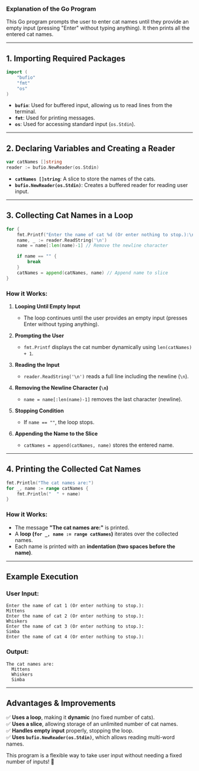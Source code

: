 ### **Explanation of the Go Program**
This Go program prompts the user to enter cat names until they provide an empty input (pressing "Enter" without typing anything). It then prints all the entered cat names.

---

## **1. Importing Required Packages**
```go
import (
	"bufio"
	"fmt"
	"os"
)
```
- **`bufio`**: Used for buffered input, allowing us to read lines from the terminal.
- **`fmt`**: Used for printing messages.
- **`os`**: Used for accessing standard input (`os.Stdin`).

---

## **2. Declaring Variables and Creating a Reader**
```go
var catNames []string
reader := bufio.NewReader(os.Stdin)
```
- **`catNames []string`**: A slice to store the names of the cats.
- **`bufio.NewReader(os.Stdin)`**: Creates a buffered reader for reading user input.

---

## **3. Collecting Cat Names in a Loop**
```go
for {
	fmt.Printf("Enter the name of cat %d (Or enter nothing to stop.):\n", len(catNames)+1)
	name, _ := reader.ReadString('\n')
	name = name[:len(name)-1] // Remove the newline character

	if name == "" {
		break
	}
	catNames = append(catNames, name) // Append name to slice
}
```
### **How it Works:**
1. **Looping Until Empty Input**  
   - The loop continues until the user provides an empty input (presses Enter without typing anything).
   
2. **Prompting the User**  
   - `fmt.Printf` displays the cat number dynamically using `len(catNames) + 1`.
   
3. **Reading the Input**  
   - `reader.ReadString('\n')` reads a full line including the newline (`\n`).
   
4. **Removing the Newline Character (`\n`)**  
   - `name = name[:len(name)-1]` removes the last character (newline).
   
5. **Stopping Condition**  
   - If `name == ""`, the loop stops.
   
6. **Appending the Name to the Slice**  
   - `catNames = append(catNames, name)` stores the entered name.

---

## **4. Printing the Collected Cat Names**
```go
fmt.Println("The cat names are:")
for _, name := range catNames {
	fmt.Println("  " + name)
}
```
### **How it Works:**
- The message **"The cat names are:"** is printed.
- A **loop (`for _, name := range catNames`)** iterates over the collected names.
- Each name is printed with an **indentation (two spaces before the name)**.

---

## **Example Execution**
### **User Input:**
```
Enter the name of cat 1 (Or enter nothing to stop.):
Mittens
Enter the name of cat 2 (Or enter nothing to stop.):
Whiskers
Enter the name of cat 3 (Or enter nothing to stop.):
Simba
Enter the name of cat 4 (Or enter nothing to stop.):

```
### **Output:**
```
The cat names are:
  Mittens
  Whiskers
  Simba
```
---

## **Advantages & Improvements**
✅ **Uses a loop**, making it **dynamic** (no fixed number of cats).  
✅ **Uses a slice**, allowing storage of an unlimited number of cat names.  
✅ **Handles empty input** properly, stopping the loop.  
✅ **Uses `bufio.NewReader(os.Stdin)`**, which allows reading multi-word names.  

This program is a flexible way to take user input without needing a fixed number of inputs! 🚀